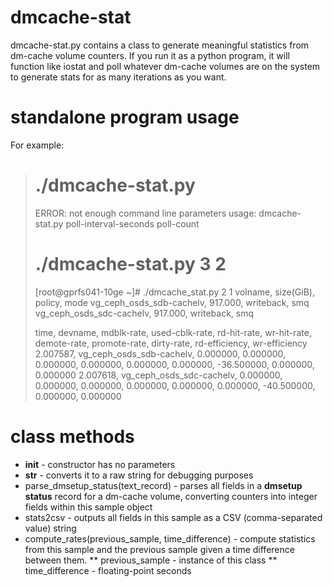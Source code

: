 # dmcache-stat

dmcache-stat.py contains a class to generate meaningful statistics from dm-cache volume counters.  If you run it as a python program, it will function like iostat and poll whatever dm-cache volumes are on the system to generate stats for as many iterations as you want.  

# standalone program usage

For example:

> # ./dmcache-stat.py
> ERROR: not enough command line parameters
> usage: dmcache-stat.py poll-interval-seconds poll-count
> 
> # ./dmcache-stat.py 3 2
> 
> [root@gprfs041-10ge ~]# ./dmcache_stat.py 2 1
> volname, size(GiB), policy, mode
> vg_ceph_osds_sdb-cachelv,   917.000, writeback, smq
> vg_ceph_osds_sdc-cachelv,   917.000, writeback, smq
> 
> time, devname, mdblk-rate, used-cblk-rate, rd-hit-rate, wr-hit-rate, demote-rate, promote-rate, dirty-rate, rd-efficiency, wr-efficiency
> 2.007587, vg_ceph_osds_sdb-cachelv, 0.000000, 0.000000, 0.000000, 0.000000, 0.000000, 0.000000, -36.500000, 0.000000, 0.000000
> 2.007618, vg_ceph_osds_sdc-cachelv, 0.000000, 0.000000, 0.000000, 0.000000, 0.000000, 0.000000, -40.500000, 0.000000, 0.000000

# class methods

* __init__ - constructor has no parameters
* __str__  - converts it to a raw string for debugging purposes
* parse_dmsetup_status(text_record) - parses all fields in a **dmsetup status** record for a dm-cache
volume, converting counters into integer fields within this sample object
* stats2csv - outputs all fields in this sample as a CSV (comma-separated
  value) string
* compute_rates(previous_sample, time_difference) - compute statistics from
  this sample and the previous sample given a time difference between them.
** previous_sample - instance of this class
** time_difference - floating-point seconds


